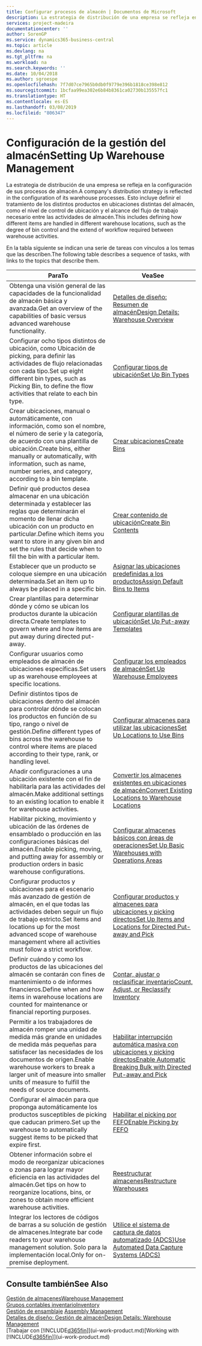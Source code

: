 ```yaml
---
title: Configurar procesos de almacén | Documentos de Microsoft
description: La estrategia de distribución de una empresa se refleja en la configuración de sus procesos de almacén. Esto incluye definir el tratamiento de los distintos productos en ubicaciones distintas del almacén, como el nivel de control de ubicación y el alcance del flujo de trabajo necesario entre las actividades de almacén.
services: project-madeira
documentationcenter: ''
author: SorenGP
ms.service: dynamics365-business-central
ms.topic: article
ms.devlang: na
ms.tgt_pltfrm: na
ms.workload: na
ms.search.keywords: ''
ms.date: 10/04/2018
ms.author: sgroespe
ms.openlocfilehash: 7f7d07ce7965b0db0f9779e396b1818ce398e812
ms.sourcegitcommit: 1bcfaa99ea302e6b84b8361ca02730b135557fc1
ms.translationtype: HT
ms.contentlocale: es-ES
ms.lasthandoff: 03/08/2019
ms.locfileid: "806347"
---
```

# <a name="setting-up-warehouse-management"></a><span data-ttu-id="d4be6-104">Configuración de la gestión del almacén</span><span class="sxs-lookup"><span data-stu-id="d4be6-104">Setting Up Warehouse Management</span></span>
<span data-ttu-id="d4be6-105">La estrategia de distribución de una empresa se refleja en la configuración de sus procesos de almacén.</span><span class="sxs-lookup"><span data-stu-id="d4be6-105">A company's distribution strategy is reflected in the configuration of its warehouse processes.</span></span> <span data-ttu-id="d4be6-106">Esto incluye definir el tratamiento de los distintos productos en ubicaciones distintas del almacén, como el nivel de control de ubicación y el alcance del flujo de trabajo necesario entre las actividades de almacén.</span><span class="sxs-lookup"><span data-stu-id="d4be6-106">This includes defining how different items are handled in different warehouse locations, such as the degree of bin control and the extend of workflow required between warehouse activities.</span></span>  

 <span data-ttu-id="d4be6-107">En la tabla siguiente se indican una serie de tareas con vínculos a los temas que las describen.</span><span class="sxs-lookup"><span data-stu-id="d4be6-107">The following table describes a sequence of tasks, with links to the topics that describe them.</span></span>   

|<span data-ttu-id="d4be6-108">**Para**</span><span class="sxs-lookup"><span data-stu-id="d4be6-108">**To**</span></span>|<span data-ttu-id="d4be6-109">**Vea**</span><span class="sxs-lookup"><span data-stu-id="d4be6-109">**See**</span></span>|  
|------------|-------------|  
|<span data-ttu-id="d4be6-110">Obtenga una visión general de las capacidades de la funcionalidad de almacén básica y avanzada.</span><span class="sxs-lookup"><span data-stu-id="d4be6-110">Get an overview of the capabilities of basic versus advanced warehouse functionality.</span></span>|[<span data-ttu-id="d4be6-111">Detalles de diseño: Resumen de almacén</span><span class="sxs-lookup"><span data-stu-id="d4be6-111">Design Details: Warehouse Overview</span></span>](design-details-warehouse-overview.md)|  
|<span data-ttu-id="d4be6-112">Configurar ocho tipos distintos de ubicación, como Ubicación de picking, para definir las actividades de flujo relacionadas con cada tipo.</span><span class="sxs-lookup"><span data-stu-id="d4be6-112">Set up eight different bin types, such as Picking Bin, to define the flow activities that relate to each bin type.</span></span>|[<span data-ttu-id="d4be6-113">Configurar tipos de ubicación</span><span class="sxs-lookup"><span data-stu-id="d4be6-113">Set Up Bin Types</span></span>](warehouse-how-to-set-up-bin-types.md)|  
|<span data-ttu-id="d4be6-114">Crear ubicaciones, manual o automáticamente, con información, como son el nombre, el número de serie y la categoría, de acuerdo con una plantilla de ubicación.</span><span class="sxs-lookup"><span data-stu-id="d4be6-114">Create bins, either manually or automatically, with information, such as name, number series, and category, according to a bin template.</span></span>|[<span data-ttu-id="d4be6-115">Crear ubicaciones</span><span class="sxs-lookup"><span data-stu-id="d4be6-115">Create Bins</span></span>](warehouse-how-to-create-individual-bins.md)|  
|<span data-ttu-id="d4be6-116">Definir qué productos desea almacenar en una ubicación determinada y establecer las reglas que determinarán el momento de llenar dicha ubicación con un producto en particular.</span><span class="sxs-lookup"><span data-stu-id="d4be6-116">Define which items you want to store in any given bin and set the rules that decide when to fill the bin with a particular item.</span></span>|[<span data-ttu-id="d4be6-117">Crear contenido de ubicación</span><span class="sxs-lookup"><span data-stu-id="d4be6-117">Create Bin Contents</span></span>](warehouse-how-to-set-up-bin-contents.md)|  
|<span data-ttu-id="d4be6-118">Establecer que un producto se coloque siempre en una ubicación determinada.</span><span class="sxs-lookup"><span data-stu-id="d4be6-118">Set an item up to always be placed in a specific bin.</span></span>|[<span data-ttu-id="d4be6-119">Asignar las ubicaciones predefinidas a los productos</span><span class="sxs-lookup"><span data-stu-id="d4be6-119">Assign Default Bins to Items</span></span>](warehouse-how-to-assign-default-bins-to-items.md)|
|<span data-ttu-id="d4be6-120">Crear plantillas para determinar dónde y cómo se ubican los productos durante la ubicación directa.</span><span class="sxs-lookup"><span data-stu-id="d4be6-120">Create templates to govern where and how items are put away during directed put-away.</span></span>|[<span data-ttu-id="d4be6-121">Configurar plantillas de ubicación</span><span class="sxs-lookup"><span data-stu-id="d4be6-121">Set Up Put-away Templates</span></span>](warehouse-how-to-set-up-put-away-templates.md)|
|<span data-ttu-id="d4be6-122">Configurar usuarios como empleados de almacén de ubicaciones específicas.</span><span class="sxs-lookup"><span data-stu-id="d4be6-122">Set users up as warehouse employees at specific locations.</span></span>|[<span data-ttu-id="d4be6-123">Configurar los empleados de almacén</span><span class="sxs-lookup"><span data-stu-id="d4be6-123">Set Up Warehouse Employees</span></span>](warehouse-how-to-set-up-warehouse-employees.md)|
|<span data-ttu-id="d4be6-124">Definir distintos tipos de ubicaciones dentro del almacén para controlar dónde se colocan los productos en función de su tipo, rango o nivel de gestión.</span><span class="sxs-lookup"><span data-stu-id="d4be6-124">Define different types of bins across the warehouse to control where items are placed according to their type, rank, or handling level.</span></span>|[<span data-ttu-id="d4be6-125">Configurar almacenes para utilizar las ubicaciones</span><span class="sxs-lookup"><span data-stu-id="d4be6-125">Set Up Locations to Use Bins</span></span>](warehouse-how-to-set-up-locations-to-use-bins.md)|
|<span data-ttu-id="d4be6-126">Añadir configuraciones a una ubicación existente con el fin de habilitarla para las actividades del almacén.</span><span class="sxs-lookup"><span data-stu-id="d4be6-126">Make additional settings to an existing location to enable it for warehouse activities.</span></span>|[<span data-ttu-id="d4be6-127">Convertir los almacenes existentes en ubicaciones de almacén</span><span class="sxs-lookup"><span data-stu-id="d4be6-127">Convert Existing Locations to Warehouse Locations</span></span>](warehouse-how-to-convert-existing-locations-to-warehouse-locations.md)|
|<span data-ttu-id="d4be6-128">Habilitar picking, movimiento y ubicación de las órdenes de ensamblado o producción en las configuraciones básicas del almacén.</span><span class="sxs-lookup"><span data-stu-id="d4be6-128">Enable picking, moving, and putting away for assembly or production orders in basic warehouse configurations.</span></span>|[<span data-ttu-id="d4be6-129">Configurar almacenes básicos con áreas de operaciones</span><span class="sxs-lookup"><span data-stu-id="d4be6-129">Set Up Basic Warehouses with Operations Areas</span></span>](warehouse-how-to-set-up-basic-warehouses-with-operations-areas.md)|  
|<span data-ttu-id="d4be6-130">Configurar productos y ubicaciones para el escenario más avanzado de gestión de almacén, en el que todas las actividades deben seguir un flujo de trabajo estricto.</span><span class="sxs-lookup"><span data-stu-id="d4be6-130">Set items and locations up for the most advanced scope of warehouse management where all activities must follow a strict workflow.</span></span>|[<span data-ttu-id="d4be6-131">Configurar productos y almacenes para ubicaciones y picking directos</span><span class="sxs-lookup"><span data-stu-id="d4be6-131">Set Up Items and Locations for Directed Put-away and Pick</span></span>](warehouse-how-to-set-up-items-for-directed-put-away-and-pick.md)|  
|<span data-ttu-id="d4be6-132">Definir cuándo y como los productos de las ubicaciones del almacén se contarán con fines de mantenimiento o de informes financieros.</span><span class="sxs-lookup"><span data-stu-id="d4be6-132">Define when and how items in warehouse locations are counted for maintenance or financial reporting purposes.</span></span>|[<span data-ttu-id="d4be6-133">Contar, ajustar o reclasificar inventario</span><span class="sxs-lookup"><span data-stu-id="d4be6-133">Count, Adjust, or Reclassify Inventory</span></span>](inventory-how-count-adjust-reclassify.md)|
|<span data-ttu-id="d4be6-134">Permitir a los trabajadores de almacén romper una unidad de medida más grande en unidades de medida más pequeñas para satisfacer las necesidades de los documentos de origen.</span><span class="sxs-lookup"><span data-stu-id="d4be6-134">Enable warehouse workers to break a larger unit of measure into smaller units of measure to fulfill the needs of source documents.</span></span>|[<span data-ttu-id="d4be6-135">Habilitar interrupción automática masiva con ubicaciones y picking directos</span><span class="sxs-lookup"><span data-stu-id="d4be6-135">Enable Automatic Breaking Bulk with Directed Put-away and Pick</span></span>](warehouse-enable-automatic-breaking-bulk-with-directed-put-away-and-pick.md)|  
|<span data-ttu-id="d4be6-136">Configurar el almacén para que proponga automáticamente los productos susceptibles de picking que caducan primero.</span><span class="sxs-lookup"><span data-stu-id="d4be6-136">Set up the warehouse to automatically suggest items to be picked that expire first.</span></span>|[<span data-ttu-id="d4be6-137">Habilitar el picking por FEFO</span><span class="sxs-lookup"><span data-stu-id="d4be6-137">Enable Picking by FEFO</span></span>](warehouse-picking-by-fefo.md)|
|<span data-ttu-id="d4be6-138">Obtener información sobre el modo de reorganizar ubicaciones o zonas para lograr mayor eficiencia en las actividades del almacén.</span><span class="sxs-lookup"><span data-stu-id="d4be6-138">Get tips on how to reorganize locations, bins, or zones to obtain more efficient warehouse activities.</span></span>|[<span data-ttu-id="d4be6-139">Reestructurar almacenes</span><span class="sxs-lookup"><span data-stu-id="d4be6-139">Restructure Warehouses</span></span>](warehouse-how-to-restructure-warehouses.md)|
|<span data-ttu-id="d4be6-140">Integrar los lectores de códigos de barras a su solución de gestión de almacenes.</span><span class="sxs-lookup"><span data-stu-id="d4be6-140">Integrate bar code readers to your warehouse management solution.</span></span> <span data-ttu-id="d4be6-141">Solo para la implementación local.</span><span class="sxs-lookup"><span data-stu-id="d4be6-141">Only for on-premise deployment.</span></span>|[<span data-ttu-id="d4be6-142">Utilice el sistema de captura de datos automatizado (ADCS)</span><span class="sxs-lookup"><span data-stu-id="d4be6-142">Use Automated Data Capture Systems (ADCS)</span></span>](warehouse-use-automated-data-capture-systems-adcs.md)|

## <a name="see-also"></a><span data-ttu-id="d4be6-143">Consulte también</span><span class="sxs-lookup"><span data-stu-id="d4be6-143">See Also</span></span>  
[<span data-ttu-id="d4be6-144">Gestión de almacenes</span><span class="sxs-lookup"><span data-stu-id="d4be6-144">Warehouse Management</span></span>](warehouse-manage-warehouse.md)  
[<span data-ttu-id="d4be6-145">Grupos contables inventario</span><span class="sxs-lookup"><span data-stu-id="d4be6-145">Inventory</span></span>](inventory-manage-inventory.md)  
<span data-ttu-id="d4be6-146">[Gestión de ensamblaje](assembly-assemble-items.md)  </span><span class="sxs-lookup"><span data-stu-id="d4be6-146">[Assembly Management](assembly-assemble-items.md)  </span></span>  
[<span data-ttu-id="d4be6-147">Detalles de diseño: Gestión de almacén</span><span class="sxs-lookup"><span data-stu-id="d4be6-147">Design Details: Warehouse Management</span></span>](design-details-warehouse-management.md)  
<span data-ttu-id="d4be6-148">[Trabajar con [!INCLUDE[d365fin](includes/d365fin_md.md)]](ui-work-product.md)</span><span class="sxs-lookup"><span data-stu-id="d4be6-148">[Working with [!INCLUDE[d365fin](includes/d365fin_md.md)]](ui-work-product.md)</span></span>

